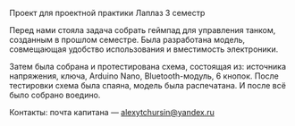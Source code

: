 Проект для проектной практики Лаплаз 3 семестр

Перед нами стояла задача собрать геймпад для управления танком, созданным в прошлом семестре. Была разработана модель, совмещающая удобство использования и вместимость электроники.

Затем была собрана и протестирована схема, состоящая из: источника напряжения, ключа, Arduino Nano, Bluetooth-модуль, 6 кнопок. После тестировки схема была спаяна, модель была распечатана. И после всё было собрано воедино.

Контакты:
почта капитана — alexytchursin@yandex.ru

